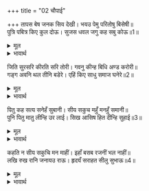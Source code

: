 +++
title = "02 चौपाई"

+++
तापस बेष जनक सिय देखी। भयउ पेमु परितोषु बिसेषी॥  
पुत्रि पबित्र किए कुल दोऊ। सुजस धवल जगु कह सबु कोऊ॥1॥  

<details><summary>मूल</summary>

तापस बेष जनक सिय देखी। भयउ पेमु परितोषु बिसेषी॥  
पुत्रि पबित्र किए कुल दोऊ। सुजस धवल जगु कह सबु कोऊ॥1॥  
</details>

<details><summary>भावार्थ</summary>

सीताजी को तपस्विनी वेष में देखकर जनकजी को विशेष प्रेम और सन्तोष हुआ। (उन्होन्ने कहा-) बेटी! तूने दोनों कुल पवित्र कर दिए। तेरे निर्मल यश से सारा जगत उज्ज्वल हो रहा है, ऐसा सब कोई कहते हैं॥1॥  
</details>

जिति सुरसरि कीरति सरि तोरी। गवनु कीन्ह बिधि अण्ड करोरी॥  
गङ्ग अवनि थल तीनि बडेरे। एहिं किए साधु समाज घनेरे॥2॥  

<details><summary>मूल</summary>

जिति सुरसरि कीरति सरि तोरी। गवनु कीन्ह बिधि अण्ड करोरी॥  
गङ्ग अवनि थल तीनि बडेरे। एहिं किए साधु समाज घनेरे॥2॥  
</details>

<details><summary>भावार्थ</summary>

तेरी कीर्ति रूपी नदी देवनदी गङ्गाजी को भी जीतकर (जो एक ही ब्रह्माण्ड में बहती है) करोडों ब्रह्माण्डों में बह चली है। गङ्गाजी ने तो पृथ्वी पर तीन ही स्थानों (हरिद्वार, प्रयागराज और गङ्गासागर) को बडा (तीर्थ) बनाया है। पर तेरी इस कीर्ति नदी ने तो अनेकों सन्त समाज रूपी तीर्थ स्थान बना दिए हैं॥2॥  
</details>

पितु कह सत्य सनेहँ सुबानी। सीय सकुच महुँ मनहुँ समानी॥  
पुनि पितु मातु लीन्हि उर लाई। सिख आसिष हित दीन्हि सुहाई॥3॥  

<details><summary>मूल</summary>

पितु कह सत्य सनेहँ सुबानी। सीय सकुच महुँ मनहुँ समानी॥  
पुनि पितु मातु लीन्हि उर लाई। सिख आसिष हित दीन्हि सुहाई॥3॥  
</details>

<details><summary>भावार्थ</summary>

पिता जनकजी ने तो स्नेह से सच्ची सुन्दर वाणी कही, परन्तु अपनी बडाई सुनकर सीताजी मानो सङ्कोच में समा गईं। पिता-माता ने उन्हें फिर हृदय से लगा लिया और हितभरी सुन्दर सीख और आशीष दिया॥3॥  
</details>

कहति न सीय सकुचि मन माहीं। इहाँ बसब रजनीं भल नाहीं॥  
लखि रुख रानि जनायउ राऊ। हृदयँ सराहत सीलु सुभाऊ॥4॥  

<details><summary>मूल</summary>

कहति न सीय सकुचि मन माहीं। इहाँ बसब रजनीं भल नाहीं॥  
लखि रुख रानि जनायउ राऊ। हृदयँ सराहत सीलु सुभाऊ॥4॥  
</details>

<details><summary>भावार्थ</summary>

सीताजी कुछ कहती नहीं हैं, परन्तु सकुचा रही हैं कि रात में (सासुओं की सेवा छोडकर) यहाँ रहना अच्छा नहीं है। रानी सुनयनाजी ने जानकीजी का रुख देखकर (उनके मन की बात समझकर) राजा जनकजी को जना दिया। तब दोनों अपने हृदयों में सीताजी के शील और स्वभाव की सराहना करने लगे॥4॥  
</details>

